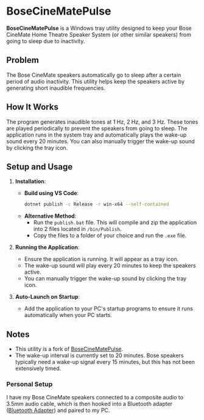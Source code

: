 # BoseCineMatePulse

**BoseCineMatePulse** is a Windows tray utility designed to keep your Bose CineMate Home Theatre Speaker System (or other similar speakers) from going to sleep due to inactivity.

## Problem
The Bose CineMate speakers automatically go to sleep after a certain period of audio inactivity. This utility helps keep the speakers active by generating short inaudible frequencies.

## How It Works
The program generates inaudible tones at 1 Hz, 2 Hz, and 3 Hz. These tones are played periodically to prevent the speakers from going to sleep. The application runs in the system tray and automatically plays the wake-up sound every 20 minutes. You can also manually trigger the wake-up sound by clicking the tray icon.

## Setup and Usage

1. **Installation**:
    - **Build using VS Code**:
        ```sh
        dotnet publish -c Release -r win-x64 --self-contained
        ```
    - **Alternative Method**:
        - Run the `publish.bat` file. This will compile and zip the application into 2 files located in `/bin/Publish`.
        - Copy the files to a folder of your choice and run the `.exe` file.

2. **Running the Application**:
    - Ensure the application is running. It will appear as a tray icon.
    - The wake-up sound will play every 20 minutes to keep the speakers active.
    - You can manually trigger the wake-up sound by clicking the tray icon.

3. **Auto-Launch on Startup**:
    - Add the application to your PC's startup programs to ensure it runs automatically when your PC starts.

## Notes
- This utility is a fork of [BoseCineMatePulse](https://github.com/drittich/BoseCineMatePulse).
- The wake-up interval is currently set to 20 minutes. Bose speakers typically need a wake-up signal every 15 minutes, but this has not been extensively timed.

### Personal Setup
I have my Bose CineMate speakers connected to a composite audio to 3.5mm audio cable, which is then hooked into a Bluetooth adapter ([Bluetooth Adapter](https://www.amazon.ca/gp/product/B078J3GTRK/ref=ppx_yo_dt_b_search_asin_title?ie=UTF8&th=1)) and paired to my PC.
